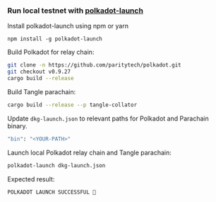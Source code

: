 ### Run local testnet with [polkadot-launch](https://github.com/paritytech/polkadot-launch)

Install polkadot-launch using npm or yarn

```
npm install -g polkadot-launch
```

Build Polkadot for relay chain:

```bash
git clone -n https://github.com/paritytech/polkadot.git
git checkout v0.9.27
cargo build --release
```

Build Tangle parachain:

```bash
cargo build --release --p tangle-collator
```

Update `dkg-launch.json` to relevant paths for Polkadot and Parachain binary.

```bash
"bin": "<YOUR-PATH>"
```

Launch local Polkadot relay chain and Tangle parachain:

```bash
polkadot-launch dkg-launch.json
```

Expected result:

```
POLKADOT LAUNCH SUCCESSFUL 🚀
```
